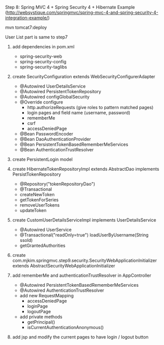 Step 8: Spring MVC 4 + Spring Security 4 + Hibernate Example
(http://websystique.com/springmvc/spring-mvc-4-and-spring-security-4-integration-example/)

mvn tomcat7:deploy

User List part is same to step7

1. add dependencies in pom.xml
    * spring-security-web
    * spring-security-config
    * spring-security-taglibs

2. create SecurityConfiguration extends WebSecurityConfigurerAdapter
    * @Autowired UserDetailsService
    * @Autowired PersistentTokenRepository
    * @Autowired configGlobalSecurity
    * @Override configure
        * http.authorizeRequests (give roles to pattern matched pages)
        * login pages and field name (username, password)
        * rememberMe
        * csrf
        * accessDeniedPage
    * @Bean PasswordEncoder
    * @Bean DaoAuthenticationProvider
    * @Bean PersistentTokenBasedRememberMeServices
    * @Bean AuthenticationTrustResolver

3. create PersistentLogin model

4. create HibernateTokenRepositoryImpl extends AbstractDao implements PersistTokenRepository
    * @Repository("tokenRepositoryDao")
    * @Transactional
    * createNewToken
    * getTokenForSeries
    * removeUserTokens
    * updateToken

5. create CustomUserDetailsServiceImpl implements UserDetailsService
    * @Autowired UserService
    * @Transactional("readOnly=true") loadUserByUsername(String ssoId)
    * getGrantedAuthorities

6. create com.mjkim.springmvc.step9.security.SecurityWebApplicationInitializer extends AbstractSecurityWebApplicationInitializer

7. add rememberMe and authenticationTrustResolver in AppController
    * @Autowired PersistentTokenBasedRememberMeServices
    * @Autowired AuthenticationTrustResolver
    * add new RequestMapping
        * accessDeniedPage
        * loginPage
        * logoutPage
    * add private methods
        * getPrincipal()
        * isCurrentAuthenticationAnonymous()

8. add jsp and modify the current pages to have login / logout button

